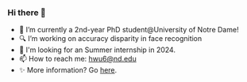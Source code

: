 ### Hi there 👋
- 🌱 I’m currently a 2nd-year PhD student@University of Notre Dame!
- 🔍 I’m working on accuracy disparity in face recognition
- 🔭 I'm looking for an Summer internship in 2024.
- 📫 How to reach me: [hwu6@nd.edu](hwu6@nd.edu)
- ✨ More information? Go [here](https://haiyuwu.com/).
<!--
**HaiyuWu/HaiyuWu** is a ✨ _special_ ✨ repository because its `README.md` (this file) appears on your GitHub profile.

Here are some ideas to get you started:

- 🔭 I’m currently working on ...
- 🌱 I’m currently learning ...
- 👯 I’m looking to collaborate on ...
- 🤔 I’m looking for help with ...
- 💬 Ask me about ...
- 📫 How to reach me: ...
- 😄 Pronouns: ...
- ⚡ Fun fact: ...
-->
